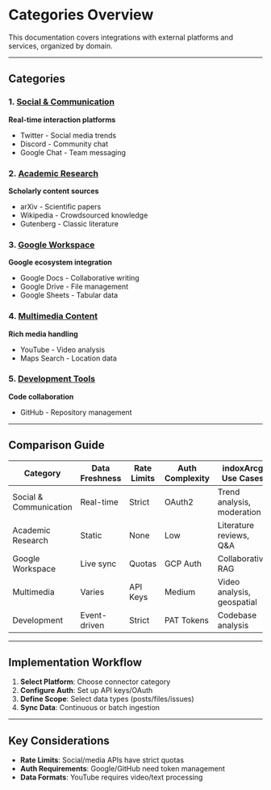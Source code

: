 # Categories Overview

This documentation covers integrations with external platforms and services, organized by domain.

---

## Categories

### 1. [Social & Communication](Social-Connectors.md)

**Real-time interaction platforms**

- Twitter - Social media trends
- Discord - Community chat
- Google Chat - Team messaging

### 2. [Academic Research](Academic-Connectors.md)

**Scholarly content sources**

- arXiv - Scientific papers
- Wikipedia - Crowdsourced knowledge
- Gutenberg - Classic literature

### 3. [Google Workspace](Google-Connectors.md)

**Google ecosystem integration**

- Google Docs - Collaborative writing
- Google Drive - File management
- Google Sheets - Tabular data

### 4. [Multimedia Content](Multimedia-Connectors.md)

**Rich media handling**

- YouTube - Video analysis
- Maps Search - Location data

### 5. [Development Tools](Development-Connectors.md)

**Code collaboration**

- GitHub - Repository management

---

## Comparison Guide

| Category               | Data Freshness | Rate Limits | Auth Complexity | indoxArcg Use Cases        |
| ---------------------- | -------------- | ----------- | --------------- | -------------------------- |
| Social & Communication | Real-time      | Strict      | OAuth2          | Trend analysis, moderation |
| Academic Research      | Static         | None        | Low             | Literature reviews, Q&A    |
| Google Workspace       | Live sync      | Quotas      | GCP Auth        | Collaborative RAG          |
| Multimedia             | Varies         | API Keys    | Medium          | Video analysis, geospatial |
| Development            | Event-driven   | Strict      | PAT Tokens      | Codebase analysis          |

---

## Implementation Workflow

1. **Select Platform**: Choose connector category
2. **Configure Auth**: Set up API keys/OAuth
3. **Define Scope**: Select data types (posts/files/issues)
4. **Sync Data**: Continuous or batch ingestion

---

## Key Considerations

- **Rate Limits**: Social/media APIs have strict quotas
- **Auth Requirements**: Google/GitHub need token management
- **Data Formats**: YouTube requires video/text processing
